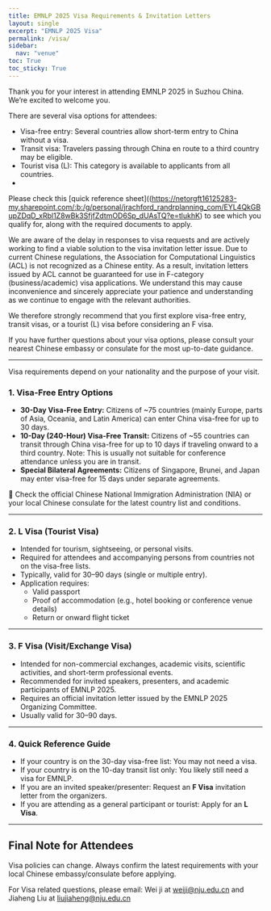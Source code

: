 ```yaml
---
title: EMNLP 2025 Visa Requirements & Invitation Letters
layout: single
excerpt: "EMNLP 2025 Visa"
permalink: /visa/
sidebar:
  nav: "venue"
toc: True
toc_sticky: True
---
```


Thank you for your interest in attending EMNLP 2025 in Suzhou China. We’re excited to welcome you.

There are several visa options for attendees:

- Visa-free entry: Several countries allow short-term entry to China without a visa.
- Transit visa: Travelers passing through China en route to a third country may be eligible.
- Tourist visa (L): This category is available to applicants from all countries.
- 
Please check this [quick reference sheet]((https://netorgft16125283-my.sharepoint.com/:b:/g/personal/jrachford_randrplanning_com/EYL4QkGBupZDqD_xRbl1Z8wBk3SfjfZdtmOD6Sp_dUAsTQ?e=tlukhK) to see which you qualify for, along with the required documents to apply.

We are aware of the delay in responses to visa requests and are actively working to find a viable solution to the visa invitation letter issue.
Due to current Chinese regulations, the Association for Computational Linguistics (ACL) is not recognized as a Chinese entity. As a result, invitation letters issued by ACL cannot be guaranteed for use in F-category (business/academic) visa applications. We understand this may cause inconvenience and sincerely appreciate your patience and understanding as we continue to engage with the relevant authorities.

We therefore strongly recommend that you first explore visa-free entry, transit visas, or a tourist (L) visa before considering an F visa. 

If you have further questions about your visa options, please consult your nearest Chinese embassy or consulate for the most up-to-date guidance.

---

Visa requirements depend on your nationality and the purpose of your visit.
### 1. Visa-Free Entry Options
- **30-Day Visa-Free Entry:** Citizens of ~75 countries (mainly Europe, parts of Asia, Oceania, and Latin America) can enter China visa-free for up to 30 days.
- **10-Day (240-Hour) Visa-Free Transit:** Citizens of ~55 countries can transit through China visa-free for up to 10 days if traveling onward to a third country. Note: This is usually not suitable for conference attendance unless you are in transit.
- **Special Bilateral Agreements:** Citizens of Singapore, Brunei, and Japan may enter visa-free for 15 days under separate agreements.

📌 Check the official Chinese National Immigration Administration (NIA) or your local Chinese consulate for the latest country list and conditions.

---

### 2. L Visa (Tourist Visa)

- Intended for tourism, sightseeing, or personal visits.
- Required for attendees and accompanying persons from countries not on the visa-free lists.
- Typically, valid for 30–90 days (single or multiple entry).
- Application requires:
  - Valid passport  
  - Proof of accommodation (e.g., hotel booking or conference venue details)  
  - Return or onward flight ticket

---

### 3. F Visa (Visit/Exchange Visa)

- Intended for non-commercial exchanges, academic visits, scientific activities, and short-term professional events.
- Recommended for invited speakers, presenters, and academic participants of EMNLP 2025.
- Requires an official invitation letter issued by the EMNLP 2025 Organizing Committee.
- Usually valid for 30–90 days.

---

### 4. Quick Reference Guide

- If your country is on the 30-day visa-free list: You may not need a visa.
- If your country is on the 10-day transit list only: You likely still need a visa for EMNLP.
- If you are an invited speaker/presenter: Request an **F Visa** invitation letter from the organizers.
- If you are attending as a general participant or tourist: Apply for an **L Visa**.

---

## Final Note for Attendees

Visa policies can change. Always confirm the latest requirements with your local Chinese embassy/consulate before applying.

For Visa related questions, please email: Wei ji at weiji@nju.edu.cn and Jiaheng Liu at liujiaheng@nju.edu.cn
